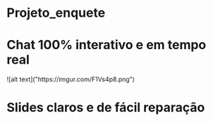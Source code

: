# Projeto_enquete
<h1>Chat 100% interativo e em tempo real</h1>
![alt text]("https://imgur.com/F1Vs4p8.png")
<p></p>
<h1>Slides claros e de fácil reparação</h1>
<img scr= "https://imgur.com/V9XRnYq.png">
